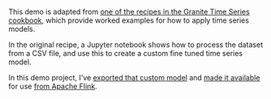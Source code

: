 This demo is adapted from [one of the recipes in the Granite Time Series cookbook](https://github.com/ibm-granite-community/granite-timeseries-cookbook/blob/main/recipes/Time_Series/Bike_Sharing_Finetuning_with_Exogenous.ipynb), which provide worked examples for how to apply time series models. 

In the original recipe, a Jupyter notebook shows how to process the dataset from a CSV file, and use this to create a custom fine tuned time series model. 

In this demo project, I've [exported that custom model](./create-model.py) and [made it available](../3-model-api) for use [from Apache Flink](../6-event-processing-flow-details/granite-timeseries-forecast.sql). 
 